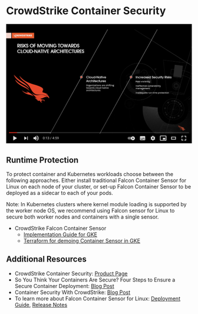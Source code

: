 # CrowdStrike Container Security

[![CrowdStrike Container Security](./assets/youtube.png)](http://www.youtube.com/watch?v=4F1MtmgIvus "CrowdStrike Container Security")

## Runtime Protection
To protect container and Kubernetes workloads choose between the following approaches. Either install traditional Falcon Container Sensor for Linux on each node of your cluster, or set-up Falcon Container Sensor to be deployed as a sidecar to each of your pods.

Note: In Kubernetes clusters where kernel module loading is supported by the worker node OS, we recommend using Falcon sensor for Linux to secure both worker nodes and containers with a single sensor.

 * CrowdStrike Falcon Container Sensor
   * [Implementation Guide for GKE](gke-implementation-guide.md)
   * [Terraform for demoing Container Sensor in GKE](falcon-container-terraform)

## Additional Resources
 - CrowdStrike Container Security: [Product Page](https://www.crowdstrike.com/products/cloud-security/falcon-cloud-workload-protection/container-security/)
 - So You Think Your Containers Are Secure? Four Steps to Ensure a Secure Container Deployment: [Blog Post](https://www.crowdstrike.com/blog/four-steps-to-ensure-a-secure-containter-deployment/)
 - Container Security With CrowdStrike: [Blog Post](https://www.crowdstrike.com/blog/tech-center/container-security/)
 - To learn more about Falcon Container Sensor for Linux: [Deployment Guide](https://falcon.crowdstrike.com/support/documentation/146/falcon-container-sensor-for-linux), [Release Notes](https://falcon.crowdstrike.com/support/news/release-notes-falcon-container-sensor-for-linux)
